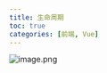 ```yaml
---
title: 生命周期
toc: true
categories: [前端, Vue]
---
```


![image.png](https://cdn.nlark.com/yuque/0/2020/png/85733/1590363185188-f7e2ae9e-fb7b-456a-abf7-4407b5c588f4.png#align=left&display=inline&height=770&margin=%5Bobject%20Object%5D&name=image.png&originHeight=770&originWidth=1936&size=1035913&status=done&style=none&width=1936)
